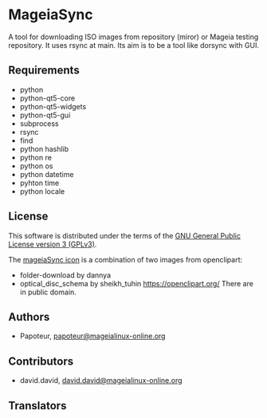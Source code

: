 MageiaSync
=========

A tool for downloading ISO images from repository (miror) or Mageia testing repository. It uses rsync at main.
Its aim is to be a tool like dorsync with GUI.


Requirements
-------------

- python
- python-qt5-core
- python-qt5-widgets
- python-qt5-gui
- subprocess
- rsync
- find
- python hashlib
- python re
- python os
- python datetime
- pyhton time
- python locale

License
--------

This software is distributed under the terms of the
[GNU General Public License version 3 (GPLv3)](LICENSE).

The [mageiaSync icon](isodumper.svg) is a combination of two images from openclipart:
- folder-download by dannya
- optical_disc_schema by sheikh_tuhin
https://openclipart.org/
There are in public domain.

Authors
--------
- Papoteur, <papoteur@mageialinux-online.org>


Contributors
--------
- david.david, <david.david@mageialinux-online.org>


Translators
--------
